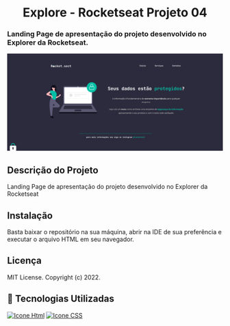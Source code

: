 <h1 align="center">Explore - Rocketseat Projeto 04</h1>
<h3> Landing Page de apresentação do projeto desenvolvido no Explorer da Rocketseat.</h3>

![Imagem do projeto desenvolvido pelo Explore da Rocketseat](image.png)



## Descrição do Projeto
Landing Page de apresentação do projeto desenvolvido no Explorer da Rocketseat

## Instalação
Basta baixar o repositório na sua máquina, abrir na IDE de sua preferência e executar o arquivo HTML em seu navegador.


## Licença
MIT License.
Copyright (c) 2022.

## 🚀 Tecnologias Utilizadas

[<img height="48px" width="48px" alt="Icone Html" src="https://skillicons.dev/icons?i=html"/>](https://developer.mozilla.org/pt-BR/docs/Web/HTML)
[<img height="48px" width="48px" alt="Icone CSS" src="https://skillicons.dev/icons?i=css"/>](https://developer.mozilla.org/pt-BR/docs/Web/CSS)


